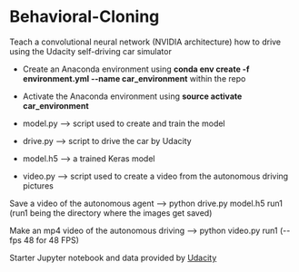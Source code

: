 # Behavioral-Cloning
Teach a convolutional neural network (NVIDIA architecture) how to drive using the Udacity self-driving car simulator 

* Create an Anaconda environment using **conda env create -f environment.yml --name car_environment** within the repo
* Activate the Anaconda environment using **source activate car_environment**

* model.py --> script used to create and train the model
* drive.py --> script to drive the car by Udacity
* model.h5 --> a trained Keras model
* video.py --> script used to create a video from the autonomous driving pictures

Save a video of the autonomous agent --> python drive.py model.h5 run1 (run1 being the directory where the images get saved)

Make an mp4 video of the autonomous driving --> python video.py run1 (--fps 48 for 48 FPS)

Starter Jupyter notebook and data provided by [Udacity](https://github.com/udacity/CarND-Behavioral-Cloning-P3) 

